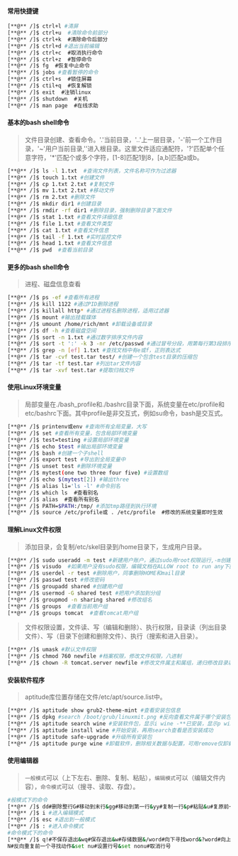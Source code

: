 #### 常用快捷键
```bash
[**@** /]$ ctrl+l #清屏
[**@** /]$ ctrl+u  #清除命令前部分
[**@** /]$ ctrl+k  #清除命令后部分
[**@** /]$ ctrl+d #退出当前编辑
[**@** /]$ ctrl+c  #取消执行命令
[**@** /]$ ctrl+z  #暂停命令
[**@** /]$ fg  #恢复中止命令
[**@** /]$ jobs #查看暂停的命令
[**@** /]$ ctrl+s  #锁住屏幕
[**@** /]$ ctil+q  #恢复解锁
[**@** /]$ exit  #注销linux
[**@** /]$ shutdown  #关机
[**@** /]$ man page  #在线求助
```
#### 基本的bash shell命令
>  文件目录创建、查看命令。'.'当前目录，'..'上一层目录，'-'前一个工作目录，'~'用户当前目录,'\'进入根目录。这里文件适应通配符，'?'匹配单个任意字符，'\*'匹配个或多个字符，[1-8]匹配1到8，[a,b]匹配a或b。

```bash
[**@** /]$ ls -l 1.txt  #查询文件列表，文件名称可作为过滤器
[**@** /]$ touch 1.txt #创建文件
[**@** /]$ cp 1.txt 2.txt #复制文件
[**@** /]$ mv 1.txt 2.txt #移动文件
[**@** /]$ rm 2.txt #删除文件
[**@** /]$ mkdir dir1 #创建目录
[**@** /]$ rmdir -rf dir1 #删除目录，强制删除目录下面文件
[**@** /]$ stat 1.txt #查看文件详细信息
[**@** /]$ file 1.txt #查看文件类型
[**@** /]$ cat 1.txt #查看文件信息
[**@** /]$ tail -f 1.txt #实时监控文件
[**@** /]$ head 1.txt #查看文件信息
[**@** /]$ pwd  #查看当前目录
```
#### 更多的bash shell命令
> 进程、磁盘信息查看

```bash
[**@** /]$ ps -ef #查看所有进程
[**@** /]$ kill 1122 #通过PID删除进程
[**@** /]$ killall http* #通过进程名删除进程，适用过滤器
[**@** /]$ mount #输出挂载媒体
[**@** /]$ umount /home/rich/mnt #卸载设备或目录
[**@** /]$ df -h #查看磁盘空间
[**@** /]$ sort -n 1.txt #通过数字排序文件内容
[**@** /]$ sort -t ':' -k 3 -nr /etc/passwd #通过冒号分段，用第每行第3段排序,r命令降序
[**@** /]$ grep -n [ef] 1.txt #查找文档中有e或f，正则表达式
[**@** /]$ tar -cvf test.tar test/ #创建一个包含test目录的压缩包
[**@** /]$ tar -tf test.tar #列出tar文件内容
[**@** /]$ tar -xvf test.tar #提取归档文件
```
#### 使用Linux环境变量
> 局部变量在./bash_profile和./bashrc目录下面，系统变量在etc/profile和etc/bashrc下面。其中profile是非交互式，例如su命令，bash是交互式。

```bash
[**@** /]$ printenv或env #查询所有全局变量，大写
[**@** /]$ set #查看所有变量，包含局部环境变量
[**@** /]$ test=testing #设置局部环境变量
[**@** /]$ echo $test #输出局部环境变量
[**@** /]$ bash #创建一个子shell
[**@** /]$ export test #导出到全局变量中
[**@** /]$ unset test #删除环境变量
[**@** /]$ mytest(one two three four five) #设置数组
[**@** /]$ echo $(mytest[2]) #输出three
[**@** /]$ alias li='ls -l' #命令别名
[**@** /]$ which ls  #查看别名
[**@** /]$ alias  #查看所有别名
[**@** /]$ PATH=$PATH:/tmp/ #添加tmp路径到执行环境
[**@** /]$ source /etc/profile或 . /etc/profile  #修改的系统变量即时生效
```
#### 理解Linux文件权限
> 添加目录，会复制/etc/skel目录到/home目录下，生成用户目录。

```bash
[**@** /]$ sudo useradd -m test #新建用户账户，通过sudo用root权限运行,-m创建home文件
[**@** /]$ visudo  #如果用户没有sudo权限，编辑文档在ALLOW root to run any下面添加tomcat ALL=(ALL) ALL然后保存
[**@** /]$ userdel -r test #删除用户，同事删除HOME和mail目录
[**@** /]$ passwd test #修改密码
[**@** /]$ groupadd shared #创建用户组
[**@** /]$ usermod -G shared test #把用户添加到分组
[**@** /]$ groupmod -n sharing shared #修改组名
[**@** /]$ groups  #查看当前用户组
[**@** /]$ groups tomcat  #查看tomcat用户组
```
> 文件权限设置，文件读、写（编辑和删除）、执行权限，目录读（列出目录文件）、写（目录下创建和删除文件）、执行（搜索和进入目录）。

```bash
[**@** /]$ umask #默认文件权限
[**@** /]$ chmod 760 newfile #档案权限，修改文件权限，八进制
[**@** /]$ chown -R tomcat.server newfile #修改文件属主和属组，递归修改目录以及文件
```
#### 安装软件程序
> aptitude库位置存储在文件/etc/apt/source.list中。

```bash
[**@** /]$ aptitude show grub2-theme-mint #查看安装包信息
[**@** /]$ dpkg #search /boot/grub/linuxmit.png #反向查看文件属于哪个安装包
[**@** /]$ aptitude search wine #安装软件包，显示i wine -**已安装，显示p wine -**未安装
[**@** /]$ aptitude install wine #开始安装，再用search查看是否安装成功
[**@** /]$ aptitude safe-upgrade #升级所有安装包
[**@** /]$ aptitude purge wine #卸载软件，删除相关数据与配置，可用remove仅卸载
```
#### 使用编辑器
> `一般模式`可以（上下左右、删除、复制、粘贴），`编辑模式`可以（编辑文件内容），`命令模式`可以（搜寻、读取、存盘）。

```bash
#般模式下的命令
[**@** /]$ dd#删除整行G#移动到末行&gg#移动到第一行&yy#复制一行&p#粘贴&u#复原前一个动作&ctrl+r#重复前一个动作
[**@** /]$ i #进入编辑模式
[**@** /]$ esc #退出到一般模式
[**@** /]$ : #进入命令模式
#命令模式下的命令
[**@** /]$ q!#不保存退出&wq#保存退出&w#存储数据&/word#向下寻找word&?word#向上寻找word&n#重复前一个寻找动作&
N#反向重复前一个寻找动作&set nu#设置行号&set nonu#取消行号
```

